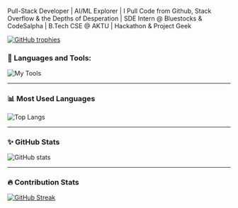 
Pull-Stack Developer | AI/ML Explorer | I Pull Code from Github, Stack Overflow & the Depths of Desperation | SDE Intern @ Bluestocks & CodeSalpha | B.Tech CSE @ AKTU | Hackathon & Project Geek


[![GitHub trophies](https://github-profile-trophy.vercel.app/?username=seriesatul&theme=radical)](https://github.com/ryo-ma/github-profile-trophy)

### 🔧 Languages and Tools:
![My Tools](https://skillicons.dev/icons?i=Node.js,MongoDB,JavaScript,Python)

---

### 📊 Most Used Languages
![Top Langs](https://github-readme-stats.vercel.app/api/top-langs/?username=vikashchaurasiya&layout=compact&theme=react)

---

### ✨ GitHub Stats
![GitHub stats](https://github-readme-stats.vercel.app/api?username=vikashchaurasiya&show_icons=true&theme=react)

---

### 🔥 Contribution Stats
[![GitHub Streak](https://streak-stats.demolab.com?user=vikashchaurasiya&theme=react)](https://git.io/streak-stats)


<!---
seriesatul/seriesatul is a ✨ special ✨ repository because its `README.md` (this file) appears on your GitHub profile.
You can click the Preview link to take a look at your changes.
--->
